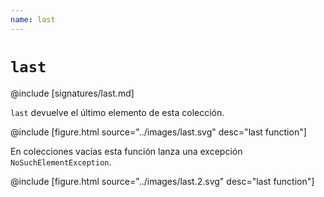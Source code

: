 ```yaml
---
name: last
---
```


# `last`

@include [signatures/last.md]

`last` devuelve el último elemento de esta colección.

@include [figure.html source="../images/last.svg" desc="last function"]

En colecciones vacías esta función lanza una excepción `NoSuchElementException`.

@include [figure.html source="../images/last.2.svg" desc="last function"]
